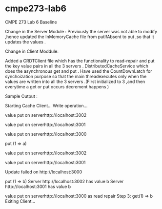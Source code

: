 cmpe273-lab6
============

CMPE 273 Lab 6 Baseline

Change in the Server Module :
Previously the server was not able to modify ,hence updated the InMemoryCache file from putIfAbsent to put ,so that it updates the values .

Change in Client Moddule:

Added a CRDTClient file which has the functionality to read-repair and put the key value pairs in all the 3 servers .
DistributedCacheService which does the asynchronous get and put .
Have used the CountDownLatch for synchoization purpose so that the main threadexecutes only when the values are written into all the 3 servers .(First initialized to 3 ,and then everytime a get or put occurs decrement happens )


Sample Output :


Starting Cache Client...
Write operation...

value put on serverhttp://localhost:3002

value put on serverhttp://localhost:3001

value put on serverhttp://localhost:3000

put (1 => a)

value put on serverhttp://localhost:3002

value put on serverhttp://localhost:3001

Update failed on http://localhost:3000

put (1 => b)
Server http://localhost:3002 has value b
Server http://localhost:3001 has value b


value put on serverhttp://localhost:3000 as read repair
Step 3: get(1) => b
Exiting Client...


